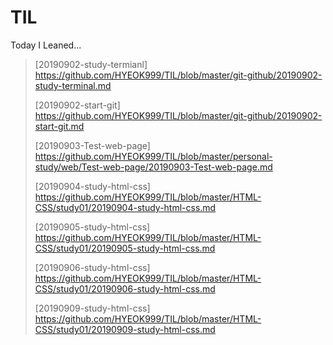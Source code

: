 # TIL
Today I Leaned...



>[20190902-study-termianl] https://github.com/HYEOK999/TIL/blob/master/git-github/20190902-study-terminal.md
>
>[20190902-start-git] https://github.com/HYEOK999/TIL/blob/master/git-github/20190902-start-git.md
>
>[20190903-Test-web-page] https://github.com/HYEOK999/TIL/blob/master/personal-study/web/Test-web-page/20190903-Test-web-page.md
>
>[20190904-study-html-css] https://github.com/HYEOK999/TIL/blob/master/HTML-CSS/study01/20190904-study-html-css.md
>
>[20190905-study-html-css] https://github.com/HYEOK999/TIL/blob/master/HTML-CSS/study01/20190905-study-html-css.md
>
>[20190906-study-html-css] https://github.com/HYEOK999/TIL/blob/master/HTML-CSS/study01/20190906-study-html-css.md
>
>[20190909-study-html-css] https://github.com/HYEOK999/TIL/blob/master/HTML-CSS/study01/20190909-study-html-css.md

